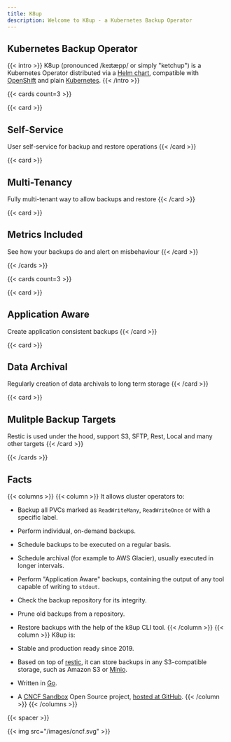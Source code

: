 ```yaml
---
title: K8up
description: Welcome to K8up - a Kubernetes Backup Operator
---
```


## Kubernetes Backup Operator

{{< intro >}}
K8up (pronounced /keɪtæpp/ or simply "ketchup") is a Kubernetes Operator distributed via a [Helm chart](https://github.com/k8up-io/k8up/tree/master/charts/k8up), compatible with [OpenShift](https://www.openshift.com/) and plain [Kubernetes](https://kubernetes.io/).
{{< /intro >}}

{{< cards count=3 >}}

{{< card >}}
## Self-Service
User self-service for backup and restore operations
{{< /card >}}

{{< card >}}
## Multi-Tenancy
Fully multi-tenant way to allow backups and restore
{{< /card >}}

{{< card >}}
## Metrics Included
See how your backups do and alert on misbehaviour
{{< /card >}}

{{< /cards >}}

{{< cards count=3 >}}

{{< card >}}
## Application Aware
Create application consistent backups
{{< /card >}}

{{< card >}}
## Data Archival
Regularly creation of data archivals to long term storage
{{< /card >}}

{{< card >}}
## Mulitple Backup Targets
Restic is used under the hood, support S3, SFTP, Rest, Local and many other targets
{{< /card >}}

{{< /cards >}}

## Facts

{{< columns >}}
{{< column >}}
It allows cluster operators to:

* Backup all PVCs marked as `ReadWriteMany`, `ReadWriteOnce` or with a specific label.
* Perform individual, on-demand backups.
* Schedule backups to be executed on a regular basis.
* Schedule archival (for example to AWS Glacier), usually executed in longer intervals.
* Perform "Application Aware" backups, containing the output of any tool capable of writing to `stdout`.
* Check the backup repository for its integrity.
* Prune old backups from a repository.
* Restore backups with the help of the k8up CLI tool.
{{< /column >}}
{{< column >}}
K8up is:

* Stable and production ready since 2019.
* Based on top of [restic](https://restic.net/), it can store backups in any S3-compatible storage, such as Amazon S3 or [Minio](https://github.com/minio/minio).
* Written in [Go](https://golang.org/).
* A [CNCF Sandbox](https://www.cncf.io/sandbox-projects/) Open Source project, [hosted at GitHub](https://github.com/k8up-io/k8up).
{{< /column >}}
{{< /columns >}}

{{< spacer >}}

{{< img src="/images/cncf.svg" >}}